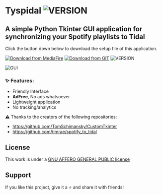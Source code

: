 # Tyspidal ![VERSION](https://img.shields.io/badge/version-0.3-green.svg)
## A simple Python Tkinter GUI application for synchronizing your Spotify playlists to Tidal

Click the button down below to download the setup file of this application.

[![Download from MediaFire](https://custom-icon-badges.demolab.com/badge/-Download(MediaFire)-blue?style=for-the-badge&logo=download&logoColor=white "Download zip")](https://www.mediafire.com/file/ug77itd9olm4p2i/Tyspidal_v0.3_Setup.exe/file) [![Download from GIT](https://custom-icon-badges.demolab.com/badge/-Download(GIT)-blue?style=for-the-badge&logo=download&logoColor=white "Download zip")](https://github.com/CCRami/Tyspidal/raw/main/Tyspidal_v0.3_Setup.exe) ![VERSION](https://img.shields.io/badge/updated-0.3-green.svg)

![GUI](https://i.imgur.com/GOB8ltQ.png)

### ✨ Features:
+ Friendly Interface	
+ **AdFree**, No ads whatsoever
+ Lightweight application
+ No tracking/analytics
  
⚠️ Thanks to the creators of the following repositories:
+ https://github.com/TomSchimansky/CustomTkinter
+ https://github.com/timrae/spotify_to_tidal
  
## License

This work is under a [GNU AFFERO GENERAL PUBLIC license](LICENSE)

## Support

If you like this project, give it a ⭐ and share it with friends!